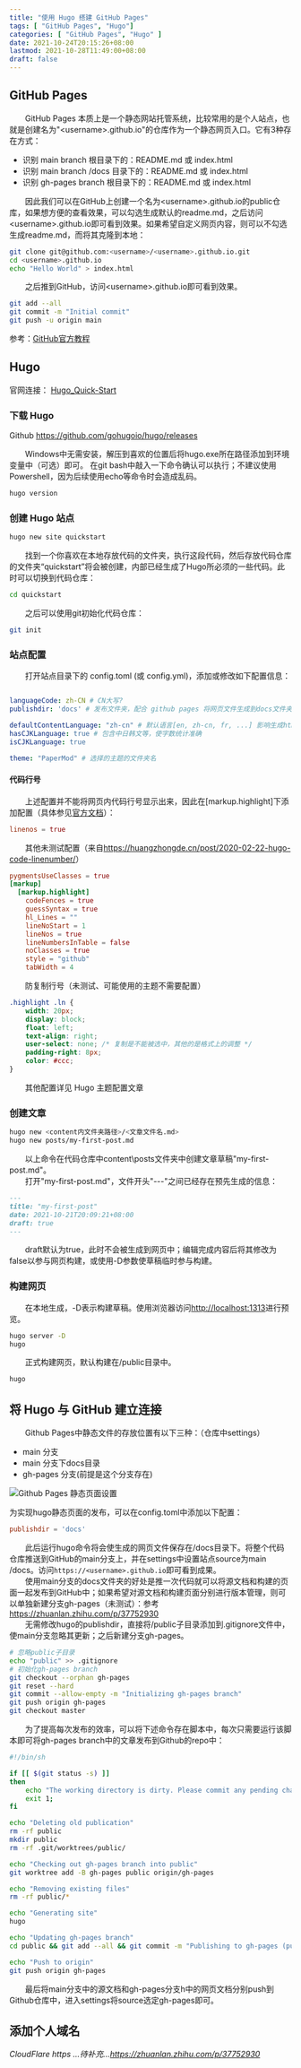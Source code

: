 ```yaml
---
title: "使用 Hugo 搭建 GitHub Pages"
tags: [ "GitHub Pages", "Hugo"]
categories: [ "GitHub Pages", "Hugo" ]
date: 2021-10-24T20:15:26+08:00
lastmod: 2021-10-28T11:49:00+08:00
draft: false
---
```


## GitHub Pages

&emsp;&emsp;GitHub Pages 本质上是一个静态网站托管系统，比较常用的是个人站点，也就是创建名为"\<username\>.github.io"的仓库作为一个静态网页入口。它有3种存在方式：

- 识别 main branch 根目录下的：README.md 或 index.html
- 识别 main branch /docs 目录下的：README.md 或 index.html
- 识别 gh-pages branch 根目录下的：README.md 或 index.html

&emsp;&emsp;因此我们可以在GitHub上创建一个名为\<username\>.github.io的public仓库，如果想方便的查看效果，可以勾选生成默认的readme.md，之后访问\<username\>.github.io即可看到效果。如果希望自定义网页内容，则可以不勾选生成readme.md，而将其克隆到本地：

```bash
git clone git@github.com:<username>/<username>.github.io.git
cd <username>.github.io
echo "Hello World" > index.html
```

&emsp;&emsp;之后推到GitHub，访问\<username\>.github.io即可看到效果。

```bash
git add --all
git commit -m "Initial commit"
git push -u origin main
```

参考：[GitHub官方教程](https://pages.github.com/)

## Hugo

官网连接： [Hugo_Quick-Start](https://gohugo.io/getting-started/quick-start/)

### 下载 Hugo

Github <https://github.com/gohugoio/hugo/releases>

&emsp;&emsp;Windows中无需安装，解压到喜欢的位置后将hugo.exe所在路径添加到环境变量中（可选）即可。
在git bash中敲入一下命令确认可以执行；不建议使用Powershell，因为后续使用echo等命令时会造成乱码。

```bash
hugo version
```

### 创建 Hugo 站点

```bash
hugo new site quickstart
```

&emsp;&emsp;找到一个你喜欢在本地存放代码的文件夹，执行这段代码，然后存放代码仓库的文件夹“quickstart”将会被创建，内部已经生成了Hugo所必须的一些代码。此时可以切换到代码仓库：

```bash
cd quickstart
```

&emsp;&emsp;之后可以使用git初始化代码仓库：

```bash
git init
```

### 站点配置

&emsp;&emsp;打开站点目录下的 config.toml (或 config.yml)，添加或修改如下配置信息：

```toml
```

```yaml
languageCode: zh-CN # CN大写?
publishdir: 'docs' # 发布文件夹，配合 github pages 将网页文件生成到docs文件夹中

defaultContentLanguage: "zh-cn" # 默认语言[en, zh-cn, fr, ...] 影响生成html的lang
hasCJKLanguage: true # 包含中日韩文等，使字数统计准确
isCJKLanguage: true

theme: "PaperMod" # 选择的主题的文件夹名
```

#### 代码行号

&emsp;&emsp;上述配置并不能将网页内代码行号显示出来，因此在[markup.highlight]下添加配置（具体参见[官方文档](https://gohugo.io/content-management/syntax-highlighting/)）：

```toml
linenos = true
```

&emsp;&emsp;其他未测试配置（来自<https://huangzhongde.cn/post/2020-02-22-hugo-code-linenumber/>）

```toml
pygmentsUseClasses = true
[markup]
  [markup.highlight]
    codeFences = true
    guessSyntax = true
    hl_Lines = ""
    lineNoStart = 1
    lineNos = true
    lineNumbersInTable = false
    noClasses = true
    style = "github"
    tabWidth = 4
```

&emsp;&emsp;防复制行号（未测试、可能使用的主题不需要配置）

```css
.highlight .ln {
    width: 20px;
    display: block;
    float: left;
    text-align: right;
    user-select: none; /* 复制是不能被选中，其他的是格式上的调整 */
    padding-right: 8px;
    color: #ccc;
}
```

&emsp;&emsp;其他配置详见 Hugo 主题配置文章

### 创建文章

```bash
hugo new <content内文件夹路径>/<文章文件名.md>
hugo new posts/my-first-post.md
```

&emsp;&emsp;以上命令在代码仓库中content\posts文件夹中创建文章草稿"my-first-post.md"。  
&emsp;&emsp;打开"my-first-post.md"，文件开头"---"之间已经存在预先生成的信息：

```md
---
title: "my-first-post"
date: 2021-10-21T20:09:21+08:00
draft: true
---
```

&emsp;&emsp;draft默认为true，此时不会被生成到网页中；编辑完成内容后将其修改为false以参与网页构建，或使用-D参数使草稿临时参与构建。

### 构建网页

&emsp;&emsp;在本地生成，-D表示构建草稿。使用浏览器访问<http://localhost:1313>进行预览。

```bash
hugo server -D
hugo
```

&emsp;&emsp;正式构建网页，默认构建在/public目录中。

```bash
hugo
```

## 将 Hugo 与 GitHub 建立连接

&emsp;&emsp;Github Pages中静态文件的存放位置有以下三种：（仓库中settings）

- main 分支
- main 分支下docs目录
- gh-pages 分支(前提是这个分支存在)

![Github Pages 静态页面设置](/Deploy-GithubPages-by-Hugo/githu-pages-branch.png)

为实现hugo静态页面的发布，可以在config.toml中添加以下配置：

```toml
publishdir = 'docs'
```

&emsp;&emsp;此后运行hugo命令将会使生成的网页文件保存在/docs目录下。将整个代码仓库推送到GitHub的main分支上，并在settings中设置站点source为main /docs。访问`https://<username>.github.io`即可看到成果。  
&emsp;&emsp;使用main分支的docs文件夹的好处是推一次代码就可以将源文档和构建的页面一起发布到GitHub中；如果希望对源文档和构建页面分别进行版本管理，则可以单独新建分支gh-pages（未测试）：参考<https://zhuanlan.zhihu.com/p/37752930>  
&emsp;&emsp;无需修改hugo的publishdir，直接将/public子目录添加到.gitignore文件中，使main分支忽略其更新；之后新建分支gh-pages。

```bash
# 忽略public子目录
echo "public" >> .gitignore
# 初始化gh-pages branch
git checkout --orphan gh-pages
git reset --hard
git commit --allow-empty -m "Initializing gh-pages branch"
git push origin gh-pages
git checkout master
```

&emsp;&emsp;为了提高每次发布的效率，可以将下述命令存在脚本中，每次只需要运行该脚本即可将gh-pages branch中的文章发布到Github的repo中：

```bash
#!/bin/sh

if [[ $(git status -s) ]]
then
    echo "The working directory is dirty. Please commit any pending changes."
    exit 1;
fi

echo "Deleting old publication"
rm -rf public
mkdir public
rm -rf .git/worktrees/public/

echo "Checking out gh-pages branch into public"
git worktree add -B gh-pages public origin/gh-pages

echo "Removing existing files"
rm -rf public/*

echo "Generating site"
hugo

echo "Updating gh-pages branch"
cd public && git add --all && git commit -m "Publishing to gh-pages (publish.sh)"

echo "Push to origin"
git push origin gh-pages
```

&emsp;&emsp;最后将main分支中的源文档和gh-pages分支h中的网页文档分别push到Github仓库中，进入settings将source选定gh-pages即可。

## 添加个人域名

*CloudFlare https ...待补充...<https://zhuanlan.zhihu.com/p/37752930>*
